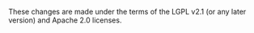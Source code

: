  These changes are made under the terms of the LGPL v2.1 (or any later version)
 and Apache 2.0 licenses.
